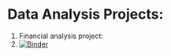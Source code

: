 # Data Analysis Projects:

1. Financial analysis project:
2. [![Binder](https://mybinder.org/badge_logo.svg)](https://mybinder.org/v2/gh/rasheeqqua/data_analysis_projects.git/fin?labpath=Fin%20Project.ipynb)
